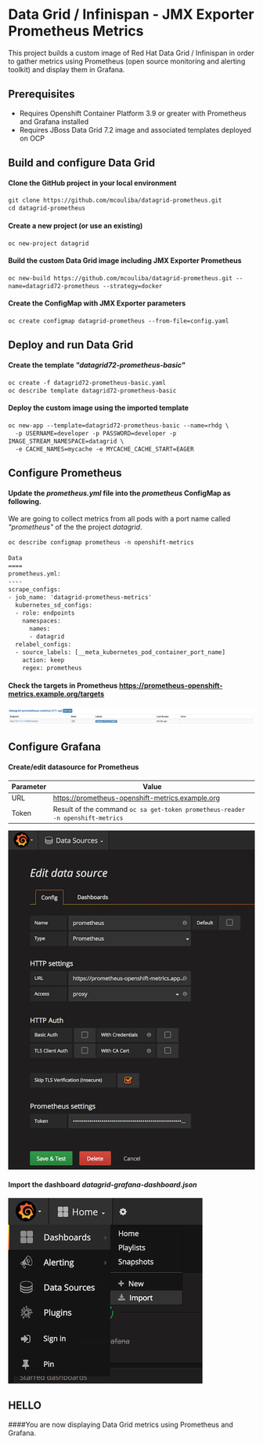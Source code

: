 Data Grid / Infinispan - JMX Exporter Prometheus Metrics
================================================================

This project builds a custom image of Red Hat Data Grid / Infinispan in order to gather metrics using Prometheus (open source monitoring and alerting toolkit) and display them in Grafana.

## Prerequisites

* Requires Openshift Container Platform 3.9 or greater with Prometheus and Grafana installed
* Requires JBoss Data Grid 7.2 image and associated templates deployed on OCP

## Build and configure Data Grid

#### Clone the GitHub project in your local environment
```
git clone https://github.com/mcouliba/datagrid-prometheus.git
cd datagrid-prometheus
```

#### Create a new project (or use an existing)
```
oc new-project datagrid
```

#### Build the custom Data Grid image including JMX Exporter Prometheus
```
oc new-build https://github.com/mcouliba/datagrid-prometheus.git --name=datagrid72-prometheus --strategy=docker
```

#### Create the ConfigMap with JMX Exporter parameters
```
oc create configmap datagrid-prometheus --from-file=config.yaml
```

## Deploy and run Data Grid
#### Create the template _"datagrid72-prometheus-basic"_
```      
oc create -f datagrid72-prometheus-basic.yaml
oc describe template datagrid72-prometheus-basic
```

#### Deploy the custom image using the imported template 
```    
oc new-app --template=datagrid72-prometheus-basic --name=rhdg \
  -p USERNAME=developer -p PASSWORD=developer -p IMAGE_STREAM_NAMESPACE=datagrid \
  -e CACHE_NAMES=mycache -e MYCACHE_CACHE_START=EAGER
```

## Configure Prometheus
#### Update the _prometheus.yml_ file into the _prometheus_ ConfigMap as following. 
We are going to collect metrics from all pods with a port name called _"prometheus"_ of the the project _datagrid_.
```
oc describe configmap prometheus -n openshift-metrics

Data
====
prometheus.yml:
----
scrape_configs:
- job_name: 'datagrid-prometheus-metrics'
  kubernetes_sd_configs:
  - role: endpoints
    namespaces:
      names:
      - datagrid
  relabel_configs:
  - source_labels: [__meta_kubernetes_pod_container_port_name]
    action: keep
    regex: prometheus
```

#### Check the targets in Prometheus https://prometheus-openshift-metrics.example.org/targets
![](images/pods-target.png)

## Configure Grafana
#### Create/edit datasource for Prometheus
| Parameter | Value |
| --- | --- |
| URL | https://prometheus-openshift-metrics.example.org |
| Token | Result of the command `oc sa get-token prometheus-reader -n openshift-metrics` |

![](images/grafana-create-datasources.png)

#### Import the dashboard _datagrid-grafana-dashboard.json_
![](images/grafana-import-dashboard.png)

## HELLO
####You are now displaying Data Grid metrics using Prometheus and Grafana.

